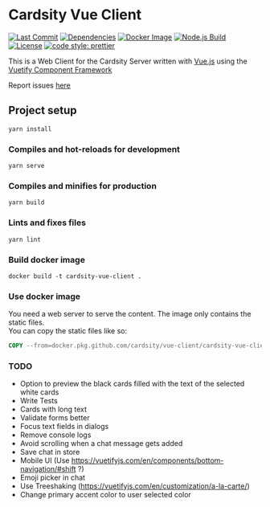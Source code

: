 # Cardsity Vue Client
[![Last Commit](https://img.shields.io/github/last-commit/Cardsity/vue-client?style=for-the-badge)](https://github.com/Cardsity/vue-client/commits)
[![Dependencies](https://img.shields.io/david/Cardsity/vue-client?style=for-the-badge)](https://github.com/Cardsity/vue-client/blob/master/package.json)
[![Docker Image](https://img.shields.io/github/workflow/status/Cardsity/vue-client/Docker%20Image%20CI?label=docker%20image&style=for-the-badge)](https://github.com/Cardsity/vue-client/actions?query=workflow%3A%22Docker+Image+CI%22)
[![Node.js Build](https://img.shields.io/github/workflow/status/Cardsity/vue-client/Node.js%20CI?label=Node.js%20build&style=for-the-badge)](https://github.com/Cardsity/vue-client/actions?query=workflow%3A%22Node.js+CI%22)
[![License](https://img.shields.io/github/license/Cardsity/vue-client?style=for-the-badge)](https://github.com/Cardsity/vue-client/blob/master/LICENSE)
[![code style: prettier](https://img.shields.io/badge/code_style-prettier-ff69b4.svg?style=for-the-badge)](https://github.com/prettier/prettier)

This is a Web Client for the Cardsity Server written with [Vue.js](https://vuejs.org/) using the [Vuetify Component Framework](https://vuetifyjs.com)

Report issues [here](https://github.com/Cardsity/issue-tracker/issues)

## Project setup
```
yarn install
```

### Compiles and hot-reloads for development
```
yarn serve
```

### Compiles and minifies for production
```
yarn build
```

### Lints and fixes files
```
yarn lint
```

### Build docker image
```
docker build -t cardsity-vue-client .
```

### Use docker image
You need a web server to serve the content. The image only contains the static files.  
You can copy the static files like so:
```dockerfile
COPY --from=docker.pkg.github.com/cardsity/vue-client/cardsity-vue-client:latest /app/dist/ /var/www/client/
```

### TODO
- Option to preview the black cards filled with the text of the selected white cards
- Write Tests
- Cards with long text
- Validate forms better
- Focus text fields in dialogs
- Remove console logs
- Avoid scrolling when a chat message gets added
- Save chat in store
- Mobile UI (Use https://vuetifyjs.com/en/components/bottom-navigation/#shift ?)
- Emoji picker in chat
- Use Treeshaking (https://vuetifyjs.com/en/customization/a-la-carte/)
- Change primary accent color to user selected color
